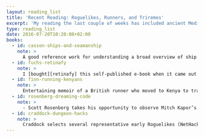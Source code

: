 ```yaml
---
layout: reading_list
title: 'Recent Reading: Roguelikes, Runners, and Triremes'
excerpt: 'My reading the last couple of weeks has included ancient Mediterranean seafaring, early roguelikes, and Kenyan marathons.'
type: reading_list
date: 2016-07-20T10:20:08+02:00
books:
  - id: casson-ships-and-seamanship
    note: >
      A good reference work for understanding a broad overview of ship and boat designs as they evolved in the ancient Mediterranean world (and persisted into the medieval). Casson is a classicist rather than a maritime historian, so the material is very much oriented towards reading and interpreting texts over detailed analysis of the technical aspects of ship designs, but this skill set is far more important for pulling data and inference out of the limited sources. Given the limited sources available, it would not seem possible to have a work on Mediterranean antiquity similar to that I read by [Ferreiro][ferreiro] recently.
  - id: fuchs-retinafy
    note: >
      I [bought][retinafy] this self-published e-book when it came out in 2012, but a recent revised edition encouraged me to revisit it to see what more I might get out of it now that so much of this has become second nature. Still a good reference resource.
  - id: finn-running-kenyans
    note: >
      Entertaining memoir of a British runner who moved to Kenya to train with Kenyan marathon runners. Provides interesting insight into the different approaches to conditioning, nutrition, and training regimes employed by Kenyan athletes and their coaches as well as the role athletics plays in contemporary Kenyan culture generally. Does a better job of avoiding the temptation to declare a single, magical explanation for recent Kenyan successes in long-distance running than I had expected.
  - id: rosenberg-dreaming-code
    note: >
      - Scott Rosenberg takes his opportunity to observe Mitch Kapor’s Open Source Applications Foundation in its (frustrated) development of the failed Chandler personal information manager software package to explore the myriad problems that contribute to developing software. The play-by-play of Chandler development itself is interesting, but Rosenberg’s work historicizing against the backdrop of the evolution of project management and the computer sciences over the second half of the twentieth century provides incredibly valuable context and is incredibly well-done popular history writing.
  - id: craddock-dungeon-hacks
    note: >
      Craddock selects several representative early Roguelikes (NetHack, Moria, Angband, etc.) and relates the circumstances of their development and the design motivations of their several creators. The focus very much favors constructing a unified narrative out of interviews with the creators of the games. What analytical perspective there is oriented much more towards issues of game design than to historical perspective. One notable exception comes in his presentation of the independent (and to some degree simultaneous) development of Beneath Apple Manor, Sword of Fargoal, and Rogue—three games with similar design goals and mechanics, though only Rogue would become the namesake for the genre.
---
```



[ferreiro]: /2016/07/05/recent-reading.html
[retinafy]: http://retinafy.me
